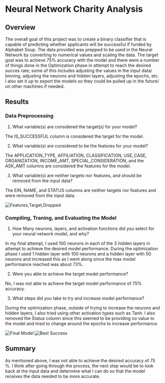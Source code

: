 # Neural Network Charity Analysis 

## Overview

The overall goal of this project was to create a binary classifier that is capable of predicting whether applicants will be successful if funded by Alphabet Soup. The data provided was prepped to be used in the Neural Network by converting to numerical values and scaling the data. The target goal was to achieve 75% accuracy with the model and there were a number of things done in the Optimization phase in attempt to reach the desired succes rate; some of this includes adjusting the values in the input data/ binning, adjusting the neurons and hidden layers, adjusting the epochs, etc. I also set it up to export the models so they could be pulled up in the future/ on other machines if needed. 

## Results

### Data Preprocessing
1. What variable(s) are considered the target(s) for your model? 

The IS_SUCCESSFUL column is considered the target for the model. 

2. What variable(s) are considered to be the features for your model? 

The APPLICATION_TYPE, AFFILIATION, CLASSIFICATION, USE_CASE, ORGANIZATION, INCOME_AMT, SPECIAL_CONSIDERATION, and the ASK_AMT columns are considered the features for the model. 

3. What variable(s) are neither targets nor features, and should be removed from the input data? 

The EIN, NAME, and STATUS columns are neither targets nor features and were removed from the input data. 

![Features,Target,Dropped]()

### Compiling, Traning, and Evaluating the Model 
1. How Many neurons, layers, and activation functions did you select for your neural network model, and why? 

In my final attempt, I used 100 neurons in each of the 3 hidden layers in attempt to achieve the desired model performance. During the optimization phase I used 1 hidden layer with 100 neurons and a hidden layer with 50 neurons and increased this as I went along since the max model performance reached was about 73%. 

2. Were you able to achieve the target model performance? 

No, I was not able to achieve the target model performance of 75% accuracy. 

3. What steps did you take to try and increase model performance? 

During the optimization phase, outside of trying to increase the neurons and hidden layers, I also tried using other activation types such as Tanh. I also removed the Status column since this seemed to be providing no value to the model and tried to change around the epochs to increase performance. 

![Final Model]()
![Best Success]()

## Summary 

As mentioned above, I was not able to achieve the desired accuracy of 75 %. I think after going through the process, the next step would be to look back at the input data and determine what I can do so that the model receives the data needed to be more accurate. 